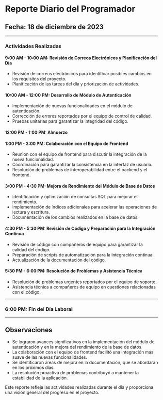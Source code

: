 # Reporte Diario del Programador

## **Fecha:** 18 de diciembre de 2023

---

### **Actividades Realizadas**

#### **9:00 AM - 10:00 AM: Revisión de Correos Electrónicos y Planificación del Día**
- Revisión de correos electrónicos para identificar posibles cambios en los requisitos del proyecto.
- Planificación de las tareas del día y priorización de actividades.

#### **10:00 AM - 12:00 PM: Desarrollo de Módulo de Autenticación**
- Implementación de nuevas funcionalidades en el módulo de autenticación.
- Corrección de errores reportados por el equipo de control de calidad.
- Pruebas unitarias para garantizar la integridad del código.

#### **12:00 PM - 1:00 PM: Almuerzo**

#### **1:00 PM - 3:00 PM: Colaboración con el Equipo de Frontend**
- Reunión con el equipo de frontend para discutir la integración de la nueva funcionalidad.
- Coordinación para garantizar la consistencia en la interfaz de usuario.
- Resolución de problemas de interoperabilidad entre el backend y el frontend.

#### **3:00 PM - 4:30 PM: Mejora de Rendimiento del Módulo de Base de Datos**
- Identificación y optimización de consultas SQL para mejorar el rendimiento.
- Implementación de índices adicionales para acelerar las operaciones de lectura y escritura.
- Documentación de los cambios realizados en la base de datos.

#### **4:30 PM - 5:30 PM: Revisión de Código y Preparación para la Integración Continua**
- Revisión de código con compañeros de equipo para garantizar la calidad del código.
- Preparación de scripts de automatización para la integración continua.
- Actualización de la documentación del código.

#### **5:30 PM - 6:00 PM: Resolución de Problemas y Asistencia Técnica**
- Resolución de problemas urgentes reportados por el equipo de soporte.
- Asistencia técnica a compañeros de equipo en cuestiones relacionadas con el código.

---

### **6:00 PM: Fin del Día Laboral**

---

## **Observaciones**
- Se lograron avances significativos en la implementación del módulo de autenticación y en la mejora del rendimiento de la base de datos.
- La colaboración con el equipo de frontend facilitó una integración más suave de las nuevas funcionalidades.
- Se identificaron áreas de mejora en la documentación, que se abordarán en los próximos días.
- La resolución proactiva de problemas contribuyó a mantener la estabilidad de la aplicación.

Este reporte refleja las actividades realizadas durante el día y proporciona una visión general del progreso en el proyecto.
